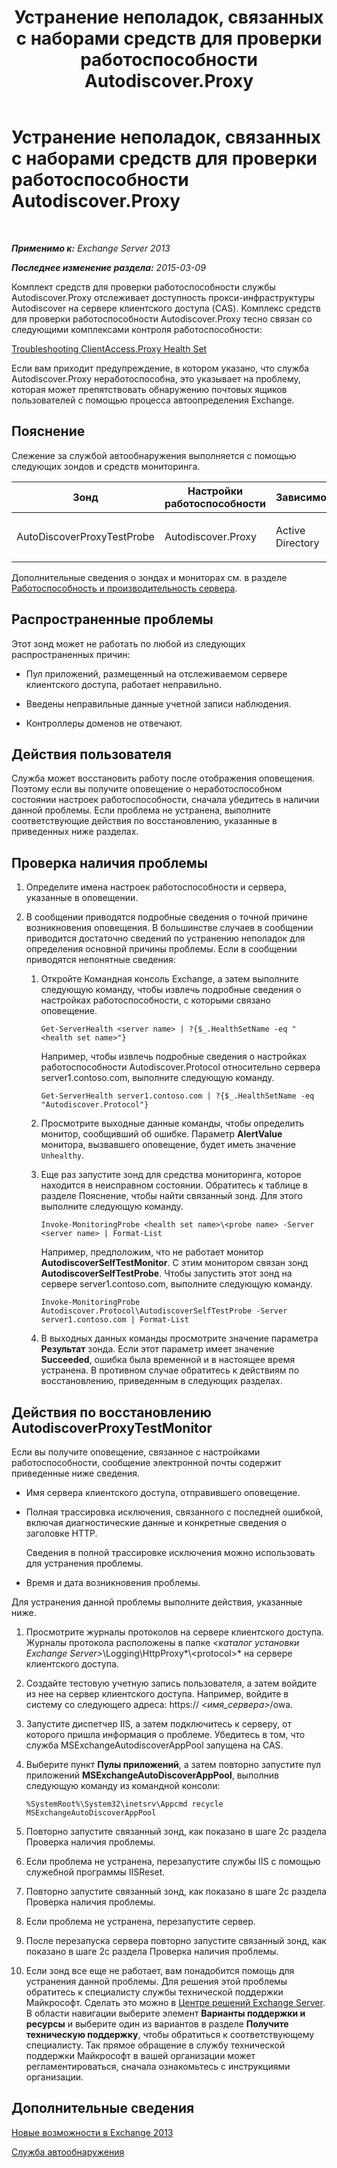 ﻿---
title: Устранение неполадок, связанных с наборами средств для проверки работоспособности Autodiscover.Proxy
TOCTitle: Устранение неполадок, связанных с наборами средств для проверки работоспособности Autodiscover.Proxy
ms:assetid: b6a817cf-0b85-4620-adb7-cc3616c11268
ms:mtpsurl: https://technet.microsoft.com/ru-ru/library/ms.exch.scom.autodiscover.proxy(v=EXCHG.150)
ms:contentKeyID: 53275668
ms.date: 11/14/2015
mtps_version: v=EXCHG.150
ms.translationtype: HT
---

# Устранение неполадок, связанных с наборами средств для проверки работоспособности Autodiscover.Proxy

 

_**Применимо к:** Exchange Server 2013_

_**Последнее изменение раздела:** 2015-03-09_

Комплект средств для проверки работоспособности службы Autodiscover.Proxy отслеживает доступность прокси-инфраструктуры Autodiscover на сервере клиентского доступа (CAS). Комплекс средств для проверки работоспособности Autodiscover.Proxy тесно связан со следующими комплексами контроля работоспособности:

[Troubleshooting ClientAccess.Proxy Health Set](troubleshooting-clientaccess-proxy-health-set.md)

Если вам приходит предупреждение, в котором указано, что служба Autodiscover.Proxy неработоспособна, это указывает на проблему, которая может препятствовать обнаружению почтовых ящиков пользователей с помощью процесса автоопределения Exchange.

## Пояснение

Слежение за службой автообнаружения выполняется с помощью следующих зондов и средств мониторинга.


<table>
<colgroup>
<col style="width: 25%" />
<col style="width: 25%" />
<col style="width: 25%" />
<col style="width: 25%" />
</colgroup>
<thead>
<tr class="header">
<th>Зонд</th>
<th>Настройки работоспособности</th>
<th>Зависимости</th>
<th>Связанные мониторы</th>
</tr>
</thead>
<tbody>
<tr class="odd">
<td><p>AutoDiscoverProxyTestProbe</p></td>
<td><p>Autodiscover.Proxy</p></td>
<td><p>Active Directory</p></td>
<td><p>AutodiscoverProxyTestMonitor</p></td>
</tr>
</tbody>
</table>


Дополнительные сведения о зондах и мониторах см. в разделе [Работоспособность и производительность сервера](https://technet.microsoft.com/ru-ru/library/jj150551\(v=exchg.150\)).

## Распространенные проблемы

Этот зонд может не работать по любой из следующих распространенных причин:

  - Пул приложений, размещенный на отслеживаемом сервере клиентского доступа, работает неправильно.

  - Введены неправильные данные учетной записи наблюдения.

  - Контроллеры доменов не отвечают.

## Действия пользователя

Служба может восстановить работу после отображения оповещения. Поэтому если вы получите оповещение о неработоспособном состоянии настроек работоспособности, сначала убедитесь в наличии данной проблемы. Если проблема не устранена, выполните соответствующие действия по восстановлению, указанные в приведенных ниже разделах.

## Проверка наличия проблемы

1.  Определите имена настроек работоспособности и сервера, указанные в оповещении.

2.  В сообщении приводятся подробные сведения о точной причине возникновения оповещения. В большинстве случаев в сообщении приводится достаточно сведений по устранению неполадок для определения основной причины проблемы. Если в сообщении приводятся непонятные сведения:
    
    1.  Откройте Командная консоль Exchange, а затем выполните следующую команду, чтобы извлечь подробные сведения о настройках работоспособности, с которыми связано оповещение.
        
            Get-ServerHealth <server name> | ?{$_.HealthSetName -eq "<health set name>"}
        
        Например, чтобы извлечь подробные сведения о настройках работоспособности Autodiscover.Protocol относительно сервера server1.contoso.com, выполните следующую команду.
        
            Get-ServerHealth server1.contoso.com | ?{$_.HealthSetName -eq "Autodiscover.Protocol"}
    
    2.  Просмотрите выходные данные команды, чтобы определить монитор, сообщивший об ошибке. Параметр **AlertValue** монитора, вызвавшего оповещение, будет иметь значение `Unhealthy`.
    
    3.  Еще раз запустите зонд для средства мониторинга, которое находится в неисправном состоянии. Обратитесь к таблице в разделе Пояснение, чтобы найти связанный зонд. Для этого выполните следующую команду.
        
            Invoke-MonitoringProbe <health set name>\<probe name> -Server <server name> | Format-List
        
        Например, предположим, что не работает монитор **AutodiscoverSelfTestMonitor**. С этим монитором связан зонд **AutodiscoverSelfTestProbe**. Чтобы запустить этот зонд на сервере server1.contoso.com, выполните следующую команду.
        
            Invoke-MonitoringProbe Autodiscover.Protocol\AutodiscoverSelfTestProbe -Server server1.contoso.com | Format-List
    
    4.  В выходных данных команды просмотрите значение параметра **Результат** зонда. Если этот параметр имеет значение **Succeeded**, ошибка была временной и в настоящее время устранена. В противном случае обратитесь к действиям по восстановлению, приведенным в следующих разделах.

## Действия по восстановлению AutodiscoverProxyTestMonitor

Если вы получите оповещение, связанное с настройками работоспособности, сообщение электронной почты содержит приведенные ниже сведения.

  - Имя сервера клиентского доступа, отправившего оповещение.

  - Полная трассировка исключения, связанного с последней ошибкой, включая диагностические данные и конкретные сведения о заголовке HTTP.
    
    Сведения в полной трассировке исключения можно использовать для устранения проблемы.

  - Время и дата возникновения проблемы.

Для устранения данной проблемы выполните действия, указанные ниже.

1.  Просмотрите журналы протоколов на сервере клиентского доступа. Журналы протокола расположены в папке *\<каталог установки Exchange Server\>*\\Logging\\HttpProxy*\\\<protocol\>* на сервере клиентского доступа.

2.  Создайте тестовую учетную запись пользователя, а затем войдите из нее на сервер клиентского доступа. Например, войдите в систему со следующего адреса: https:// *\<имя\_сервера\>*/owa.

3.  Запустите диспетчер IIS, а затем подключитесь к серверу, от которого пришла информация о проблеме. Убедитесь в том, что служба MSExchangeAutodiscoverAppPool запущена на CAS.

4.  Выберите пункт **Пулы приложений**, а затем повторно запустите пул приложений **MSExchangeAutoDiscoverAppPool**, выполнив следующую команду из командной консоли:
    
        %SystemRoot%\System32\inetsrv\Appcmd recycle MSExchangeAutoDiscoverAppPool

5.  Повторно запустите связанный зонд, как показано в шаге 2c раздела Проверка наличия проблемы.

6.  Если проблема не устранена, перезапустите службы IIS с помощью служебной программы IISReset.

7.  Повторно запустите связанный зонд, как показано в шаге 2c раздела Проверка наличия проблемы.

8.  Если проблема не устранена, перезапустите сервер.

9.  После перезапуска сервера повторно запустите связанный зонд, как показано в шаге 2c раздела Проверка наличия проблемы.

10. Если зонд все еще не работает, вам понадобится помощь для устранения данной проблемы. Для решения этой проблемы обратитесь к специалисту службы технической поддержки Майкрософт. Сделать это можно в [Центре решений Exchange Server](http://go.microsoft.com/fwlink/p/?linkid=180809). В области навигации выберите элемент **Варианты поддержки и ресурсы** и выберите один из вариантов в разделе **Получите техническую поддержку**, чтобы обратиться к соответствующему специалисту. Так прямое обращение в службу технической поддержки Майкрософт в вашей организации может регламентироваться, сначала ознакомьтесь с инструкциями организации.

## Дополнительные сведения

[Новые возможности в Exchange 2013](https://technet.microsoft.com/ru-ru/library/jj150540\(v=exchg.150\))

[Служба автообнаружения](https://technet.microsoft.com/ru-ru/library/bb124251\(v=exchg.150\))

